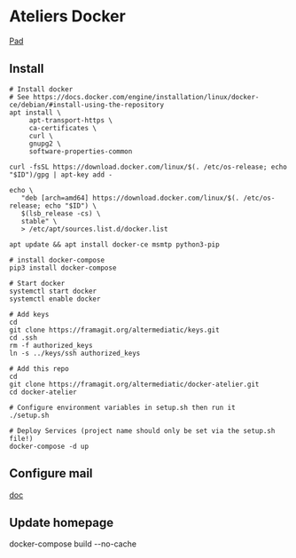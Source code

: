 # Ateliers Docker

[Pad](https://mypads.framapad.org/mypads/?/mypads/group/altermediatic-toulouse-deatm79d/pad/view/docker-atelier-acqwh7km)

## Install

```
# Install docker
# See https://docs.docker.com/engine/installation/linux/docker-ce/debian/#install-using-the-repository
apt install \
     apt-transport-https \
     ca-certificates \
     curl \
     gnupg2 \
     software-properties-common

curl -fsSL https://download.docker.com/linux/$(. /etc/os-release; echo "$ID")/gpg | apt-key add -

echo \
   "deb [arch=amd64] https://download.docker.com/linux/$(. /etc/os-release; echo "$ID") \
   $(lsb_release -cs) \
   stable" \
   > /etc/apt/sources.list.d/docker.list

apt update && apt install docker-ce msmtp python3-pip

# install docker-compose
pip3 install docker-compose

# Start docker
systemctl start docker
systemctl enable docker

# Add keys
cd
git clone https://framagit.org/altermediatic/keys.git
cd .ssh
rm -f authorized_keys
ln -s ../keys/ssh authorized_keys

# Add this repo
cd
git clone https://framagit.org/altermediatic/docker-atelier.git
cd docker-atelier

# Configure environment variables in setup.sh then run it
./setup.sh

# Deploy Services (project name should only be set via the setup.sh file!)
docker-compose -d up
```

## Configure mail

[doc](mail)

## Update homepage

docker-compose build --no-cache
